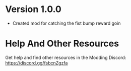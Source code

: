 # Version 1.0.0
- Created mod for catching the fist bump reward goin


# Help And Other Resources
Get help and find other resources in the Modding Discord:
https://discord.gg/fsbcnZgzfa